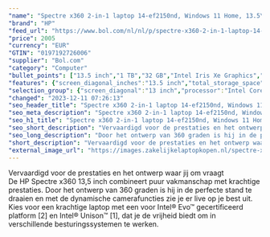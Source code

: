 ```yaml
---
"name": "Spectre x360 2-in-1 laptop 14-ef2150nd, Windows 11 Home, 13.5\", touchscreen, Intel® Core™ i7, 32GB RAM, 1TB SSD, 3K2K, Nightfall Black"
"brand": "HP"
"feed_url": "https://www.bol.com/nl/nl/p/spectre-x360-2-in-1-laptop-14-ef2150nd-windows-11-home-13-5-touchscreen-intel-core-i7-32gb-ram-1tb-ssd-3k2k-nightfall-black/9300000137445668"
"price": 2005
"currency": "EUR"
"GTIN": "0197192726006"
"supplier": "Bol.com"
"category": "Computer"
"bullet_points": ["13.5 inch","1 TB","32 GB","Intel Iris Xe Graphics","2-in-1","Windows"]
"features": {"screen_diagonal_inches":"13.5 inch","total_storage_space":"1 TB","memory_size":"32 GB","graphics_card":"Intel Iris Xe Graphics","purpose_laptop":"2-in-1","operating_system":"Windows"}
"selection_group": {"screen_diagonal":"13 inch","processor":"Intel Core i7","changed_price_past_3_days":false,"product_family":"Spectre"}
"changed": "2023-12-11 07:26:13"
"seo_header_title": "Spectre x360 2-in-1 laptop 14-ef2150nd, Windows 11 Home, 13.5\", touchscreen, Intel® Core™ i7, 32GB RAM, 1TB SSD, 3K2K, Nightfall Black"
"seo_meta_description": "Spectre x360 2-in-1 laptop 14-ef2150nd, Windows 11 Home, 13.5\", touchscreen, Intel® Core™ i7, 32GB RAM, 1TB SSD, 3K2K, Nightfall Black"
"seo_h1_title": "Spectre x360 2-in-1 laptop 14-ef2150nd, Windows 11 Home, 13.5\", touchscreen, Intel® Core™ i7, 32GB RAM, 1TB SSD, 3K2K, Nightfall Black"
"seo_short_description": "Vervaardigd voor de prestaties en het ontwerp waar jij om vraagt <br />De HP Spectre x360 13,5 inch combineert puur vakmanschap met krachtige prestaties."
"seo_long_description": "Door het ontwerp van 360 graden is hij in de perfecte stand te draaien en met de dynamische camerafuncties zie je er live op je best uit. Kies voor een krachtige laptop met een voor Intel® Evo™ gecertificeerd platform [2] en Intel® Unison™ [1], dat je de vrijheid biedt om in verschillende besturingssystemen te werken."
"short_description": "Vervaardigd voor de prestaties en het ontwerp waar jij om vraagt De HP Spectre x360 13,5 inch combineert puur vakmanschap met krachtige prestaties. Door het ontwerp van 360 graden is hij in de perfecte stand te draaien en met de dynamische camerafuncties zie je er live op je best uit. Kies voor een krachtige laptop met een voor Intel® Evo™ gecertificeerd platform [2] en Intel® Unison™ [1], dat je de vrijheid biedt om in verschillende besturingssystemen te werken."
"external_image_url": "https://images.zakelijkelaptopkopen.nl/spectre-x360-2-in-1-laptop-14-ef2150nd-windows-11-home-13-5-touchscreen-intel-core-i7-32gb-ram-1tb-ssd-3k2k-nightfall-black.webp"
---
```


Vervaardigd voor de prestaties en het ontwerp waar jij om vraagt <br />De HP Spectre x360 13,5 inch combineert puur vakmanschap met krachtige prestaties. Door het ontwerp van 360 graden is hij in de perfecte stand te draaien en met de dynamische camerafuncties zie je er live op je best uit. Kies voor een krachtige laptop met een voor Intel® Evo™ gecertificeerd platform [2] en Intel® Unison™ [1], dat je de vrijheid biedt om in verschillende besturingssystemen te werken.